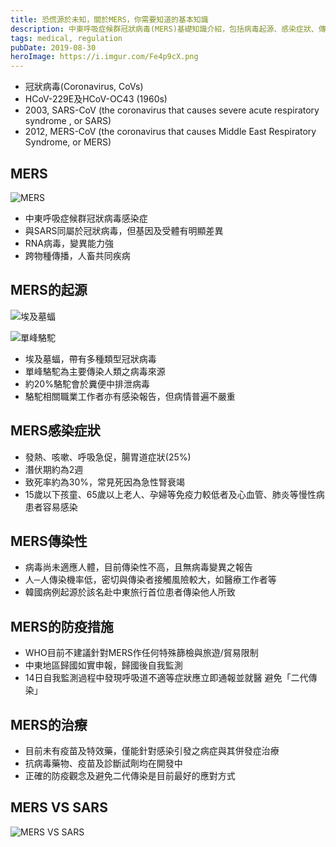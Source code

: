 ```yaml
---
title: 恐慌源於未知，關於MERS，你需要知道的基本知識
description: 中東呼吸症候群冠狀病毒(MERS)基礎知識介紹，包括病毒起源、感染症狀、傳染性、防疫措施及治療方式
tags: medical, regulation
pubDate: 2019-08-30
heroImage: https://i.imgur.com/Fe4p9cX.png  
---
```


- 冠狀病毒(Coronavirus, CoVs)
- HCoV-229E及HCoV-OC43 (1960s)
- 2003, SARS-CoV (the coronavirus that causes  severe acute respiratory syndrome , or SARS)
- 2012, MERS-CoV (the coronavirus that causes Middle East Respiratory Syndrome, or MERS)

## MERS

![MERS](https://i.imgur.com/Fe4p9cX.png)

- 中東呼吸症候群冠狀病毒感染症
- 與SARS同屬於冠狀病毒，但基因及受體有明顯差異
- RNA病毒，變異能力強
- 跨物種傳播，人畜共同疾病

## MERS的起源

![埃及墓蝠](https://i.imgur.com/fadUdNe.png)

![單峰駱駝](https://i.imgur.com/6AO8Q3l.png)

- 埃及墓蝠，帶有多種類型冠狀病毒
- 單峰駱駝為主要傳染人類之病毒來源
- 約20%駱駝會於糞便中排泄病毒
- 駱駝相關職業工作者亦有感染報告，但病情普遍不嚴重

## MERS感染症狀

- 發熱、咳嗽、呼吸急促，腸胃道症狀(25%)
- 潛伏期約為2週
- 致死率約為30%，常見死因為急性腎衰竭
- 15歲以下孩童、65歲以上老人、孕婦等免疫力較低者及心血管、肺炎等慢性病患者容易感染

## MERS傳染性

- 病毒尚未適應人體，目前傳染性不高，且無病毒變異之報告
- 人─人傳染機率低，密切與傳染者接觸風險較大，如醫療工作者等
- 韓國病例起源於該名赴中東旅行首位患者傳染他人所致

## MERS的防疫措施

- WHO目前不建議針對MERS作任何特殊篩檢與旅遊/貿易限制
- 中東地區歸國如實申報，歸國後自我監測
- 14日自我監測過程中發現呼吸道不適等症狀應立即通報並就醫
避免「二代傳染」

## MERS的治療

- 目前未有疫苗及特效藥，僅能針對感染引發之病症與其併發症治療
- 抗病毒藥物、疫苗及診斷試劑均在開發中
- 正確的防疫觀念及避免二代傳染是目前最好的應對方式

## MERS VS SARS

![MERS VS SARS](https://i.imgur.com/La8zuuD.png)
